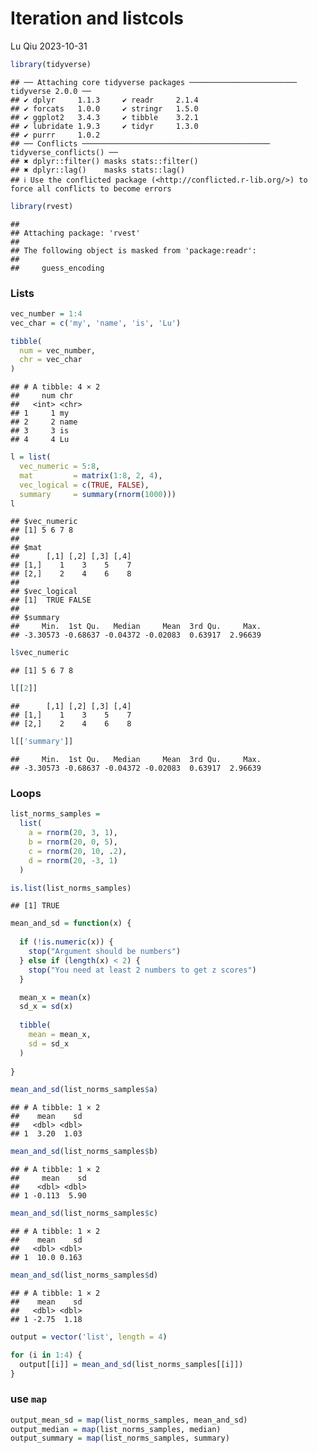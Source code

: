 Iteration and listcols
================
Lu Qiu
2023-10-31

``` r
library(tidyverse)
```

    ## ── Attaching core tidyverse packages ──────────────────────── tidyverse 2.0.0 ──
    ## ✔ dplyr     1.1.3     ✔ readr     2.1.4
    ## ✔ forcats   1.0.0     ✔ stringr   1.5.0
    ## ✔ ggplot2   3.4.3     ✔ tibble    3.2.1
    ## ✔ lubridate 1.9.3     ✔ tidyr     1.3.0
    ## ✔ purrr     1.0.2     
    ## ── Conflicts ────────────────────────────────────────── tidyverse_conflicts() ──
    ## ✖ dplyr::filter() masks stats::filter()
    ## ✖ dplyr::lag()    masks stats::lag()
    ## ℹ Use the conflicted package (<http://conflicted.r-lib.org/>) to force all conflicts to become errors

``` r
library(rvest)
```

    ## 
    ## Attaching package: 'rvest'
    ## 
    ## The following object is masked from 'package:readr':
    ## 
    ##     guess_encoding

### Lists

``` r
vec_number = 1:4
vec_char = c('my', 'name', 'is', 'Lu')

tibble(
  num = vec_number,
  chr = vec_char
)
```

    ## # A tibble: 4 × 2
    ##     num chr  
    ##   <int> <chr>
    ## 1     1 my   
    ## 2     2 name 
    ## 3     3 is   
    ## 4     4 Lu

``` r
l = list(
  vec_numeric = 5:8,
  mat         = matrix(1:8, 2, 4),
  vec_logical = c(TRUE, FALSE),
  summary     = summary(rnorm(1000)))
l
```

    ## $vec_numeric
    ## [1] 5 6 7 8
    ## 
    ## $mat
    ##      [,1] [,2] [,3] [,4]
    ## [1,]    1    3    5    7
    ## [2,]    2    4    6    8
    ## 
    ## $vec_logical
    ## [1]  TRUE FALSE
    ## 
    ## $summary
    ##     Min.  1st Qu.   Median     Mean  3rd Qu.     Max. 
    ## -3.30573 -0.68637 -0.04372 -0.02083  0.63917  2.96639

``` r
l$vec_numeric
```

    ## [1] 5 6 7 8

``` r
l[[2]]
```

    ##      [,1] [,2] [,3] [,4]
    ## [1,]    1    3    5    7
    ## [2,]    2    4    6    8

``` r
l[['summary']]
```

    ##     Min.  1st Qu.   Median     Mean  3rd Qu.     Max. 
    ## -3.30573 -0.68637 -0.04372 -0.02083  0.63917  2.96639

### Loops

``` r
list_norms_samples = 
  list(
    a = rnorm(20, 3, 1),
    b = rnorm(20, 0, 5),
    c = rnorm(20, 10, .2),
    d = rnorm(20, -3, 1)
  )

is.list(list_norms_samples)
```

    ## [1] TRUE

``` r
mean_and_sd = function(x) {
  
  if (!is.numeric(x)) {
    stop("Argument should be numbers")
  } else if (length(x) < 2) {
    stop("You need at least 2 numbers to get z scores")
  }

  mean_x = mean(x)
  sd_x = sd(x)
  
  tibble(
    mean = mean_x,
    sd = sd_x
  )
  
}
```

``` r
mean_and_sd(list_norms_samples$a)
```

    ## # A tibble: 1 × 2
    ##    mean    sd
    ##   <dbl> <dbl>
    ## 1  3.20  1.03

``` r
mean_and_sd(list_norms_samples$b)
```

    ## # A tibble: 1 × 2
    ##     mean    sd
    ##    <dbl> <dbl>
    ## 1 -0.113  5.90

``` r
mean_and_sd(list_norms_samples$c)
```

    ## # A tibble: 1 × 2
    ##    mean    sd
    ##   <dbl> <dbl>
    ## 1  10.0 0.163

``` r
mean_and_sd(list_norms_samples$d)
```

    ## # A tibble: 1 × 2
    ##    mean    sd
    ##   <dbl> <dbl>
    ## 1 -2.75  1.18

``` r
output = vector('list', length = 4)

for (i in 1:4) {
  output[[i]] = mean_and_sd(list_norms_samples[[i]])
}
```

### use `map`

``` r
output_mean_sd = map(list_norms_samples, mean_and_sd)
output_median = map(list_norms_samples, median)
output_summary = map(list_norms_samples, summary)
```
